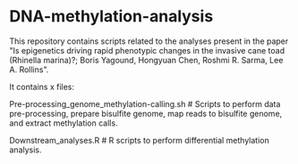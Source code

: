 # DNA-methylation-analysis

This repository contains scripts related to the analyses present in the paper "Is epigenetics driving rapid phenotypic changes in the invasive cane toad (Rhinella marina)?; Boris Yagound, Hongyuan Chen, Roshmi R. Sarma, Lee A. Rollins".

It contains x files:

Pre-processing_genome_methylation-calling.sh # Scripts to perform data pre-processing, prepare bisulfite genome, map reads to bisulfite genome, and extract methylation calls.

Downstream_analyses.R # R scripts to perform differential methylation analysis.
